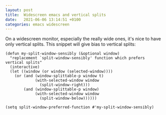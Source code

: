 ```yaml
---
layout: post
title:  Widescreen emacs and vertical splits
date:   2021-06-06 13:14:51 +0100
categories: emacs widescreen
---
```

On a widescreen monitor, especially the really wide ones, it's nice to
have only vertical splits. This snippet will give bias to vertical splits:

```elisp
(defun my-split-window-sensibly (&optional window)
  "replacement `split-window-sensibly' function which prefers
vertical splits"
  (interactive)
  (let ((window (or window (selected-window))))
    (or (and (window-splittable-p window t)
             (with-selected-window window
               (split-window-right)))
        (and (window-splittable-p window)
             (with-selected-window window
               (split-window-below))))))

(setq split-window-preferred-function #'my-split-window-sensibly)
```
